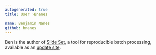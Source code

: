```yaml
---
autogenerated: true
title: User ›Bnanes

name: Benjamin Nanes
github: bnanes
---
```


Ben is the author of [Slide Set](http://cellbio.emory.edu/bnanes/slideset/), a tool for reproducible batch processing, available as an [update site](/update-sites).
